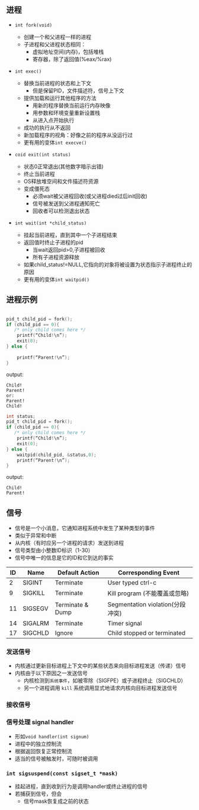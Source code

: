 ## 进程

+ `int fork(void)`
  + 创建一个和父进程一样的进程
  + 子进程和父进程状态相同：
    + 虚拟地址空间(内存)，包括堆栈
    + 寄存器，除了返回值(%eax/%rax)

+ `int exec()`
  + 替换当前进程的状态和上下文
    + 但是保留PID，文件描述符，信号上下文
  + 提供加载和运行其他程序的方法
    + 用新的程序替换当前运行内存映像
    + 用参数和环境变量重新设置栈
    + 从进入点开始执行
  + 成功的执行从不返回
  + 新加载程序的视角：好像之前的程序从没运行过
  + 更有用的变体`int execve()`
+ `coid exit(int status)`
  + 状态0正常退出(其他数字暗示出错)
  + 终止当前进程
  + OS释放堆空间和文件描述符资源
  + 变成僵死态
    + 必须wait被父进程回收(或父进程died过后init回收)
    + 信号被发送到父进程通知死亡
    + 回收者可以检测退出状态
+ `int wait(int *child_status)`
  + 挂起当前进程，直到其中一个子进程结束
  + 返回值时终止子进程的pid
    + 当wait返回pid>0,子进程被回收
    + 所有子进程资源释放
  + 如果child_status!=NULL,它指向的对象将被设置为状态指示子进程终止的原因
  + 更有用的变体`int waitpid()`

## 进程示例

```c

pid_t child_pid = fork();
if (child_pid == 0){
   /* only child comes here */   
    printf(“Child!\n”);   
    exit(0);
} else {   
 
    printf(“Parent!\n”);
}

```

output:

```
Child!
Parent!
or:
Parent!
Child!
```

```c
int status;
pid_t child_pid = fork();
if (child_pid == 0){
   /* only child comes here */   
    printf(“Child!\n”);   
    exit(0);
} else {   
 	waitpid(child_pid, &status,0);
    printf(“Parent!\n”);
}

```

output:

```
Child!
Parent!
```

## 信号

+ 信号是一个小消息，它通知进程系统中发生了某种类型的事件
+ 类似于异常和中断
+ 从内核（有时应另一个进程的请求）发送到进程
+ 信号类型由小整数ID标识（1-30）
+ 信号中唯一的信息是它的ID和它到达的事实

| **ID** | **Name** | **Default Action** | **Corresponding Event**           |
| ------ | -------- | ------------------ | --------------------------------- |
| 2      | SIGINT   | Terminate          | User  typed ctrl-c                |
| 9      | SIGKILL  | Terminate          | Kill  program (不能覆盖或忽略)    |
| 11     | SIGSEGV  | Terminate & Dump   | Segmentation  violation(分段冲突) |
| 14     | SIGALRM  | Terminate          | Timer  signal                     |
| 17     | SIGCHLD  | Ignore             | Child  stopped or terminated      |

### 发送信号

+ 内核通过更新目标进程上下文中的某些状态来向目标进程发送（传递）信号
+ 内核由于以下原因之一发送信号
  + 内核检测到`系统事件`，如被零除（SIGFPE）或子进程终止（SIGCHLD）
  + 另一个进程调用 `kill` 系统调用显式地请求内核向目标进程发送信号

### 接收信号



### 信号处理 signal handler

+ 形如`void handler(int signum)`
+ 进程中的独立控制流
+ 根据返回恢复正常控制流
+ 适当的信号被触发时，可随时被调用

### `int sigsuspend(const sigset_t *mask)`

+ 挂起进程，直到收到行为是调用handler或终止进程的信号
+ 若捕获到信号，但会
  + 信号mask恢复成之前的状态